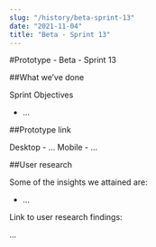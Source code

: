 ```yaml
---
slug: "/history/beta-sprint-13"
date: "2021-11-04"
title: "Beta - Sprint 13"
---
```


#Prototype - Beta - Sprint 13

##What we’ve done

Sprint Objectives

- ...


##Prototype link

Desktop - ...
Mobile - ...

##User research

Some of the insights we attained are:

-  ...


Link to user research findings:

...
